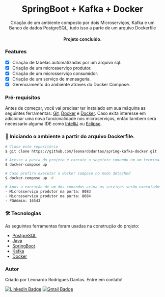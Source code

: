 <h1 align="center">SpringBoot + Kafka + Docker</h1>

<p align="center">Criação de um ambiente composto por dois Microserviços, Kafka e um Banco de dados PostgreSQL, tudo isso a parte de um arquivo Dockerfile</p>

<h4 align="center"> 
	Projeto concluido.
</h4>

### Features

- [x] Criação de tabelas automatizadas por um arquivo sql.
- [x] Criação de um microsserviço produtor.
- [x] Criação de um microsserviço consumidor.
- [x] Criação de um serviço de mensageria.
- [x] Gerenciamento do ambiente atraves do Docker Compose.

### Pré-requisitos

Antes de começar, você vai precisar ter instalado em sua máquina as seguintes ferramentas:
[Git](https://git-scm.com), [Docker](https://www.docker.com/) e [Docker](https://docs.docker.com/compose/install/). 
Caso exita interesse em adicionar uma nova funcionalidade nos microserviços, então tambem será necessario alguma IDE como [IntelliJ](https://www.jetbrains.com/pt-br/idea/) ou [Eclipse](https://www.eclipse.org/downloads/packages/release/oxygen/3a/eclipse-ide-java-developers).

### 🎲 Iniciando o ambiente a partir do arquivo Dockerfile.

```bash
# Clone este repositório
$ git clone https://github.com/leonardodantas/spring-kafka-docker.git

# Acesse a pasta do projeto e execute o seguinte comando em um terminal qualquer
$ docker-compose up

# Caso prefira executar o docker compose no modo detached 
$ docker-compose up -d

# Apos a execução de um dos comandos acima os serviços serão executados e as seguintes portas serão utilizadas:
- Microsserviço produtor na porta: 8083
- Microsserviço produtor na porta: 8084
- PGAdmin: 16543
```
### 🛠 Tecnologias

As seguintes ferramentas foram usadas na construção do projeto:

- [PostgreSQL](https://www.postgresql.org/)
- [Java](https://www.java.com/pt-BR/)
- [SpringBoot](https://spring.io/projects/spring-boot)
- [Kafka](https://kafka.apache.org/)
- [Docker](https://www.docker.com/)

### Autor
Criado por Leonardo Rodrigues Dantas. Entre em contato!

[![Linkedin Badge](https://img.shields.io/badge/-Leonardo-blue?style=flat-square&logo=Linkedin&logoColor=white&link=https://www.linkedin.com/in/leonardo-rodrigues-dantas/)](https://www.linkedin.com/in/leonardo-rodrigues-dantas/) 
[![Gmail Badge](https://img.shields.io/badge/-leonardordnt1317@gmail.com-c14438?style=flat-square&logo=Gmail&logoColor=white&link=mailto:leonardordnt1317@gmail.com)](mailto:leonardordnt1317@gmail.com)
